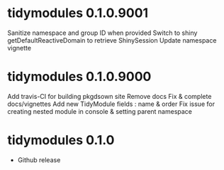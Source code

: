 # tidymodules 0.1.0.9001

Sanitize namespace and group ID when provided
Switch to shiny getDefaultReactiveDomain to retrieve ShinySession
Update namespace vignette

# tidymodules 0.1.0.9000

Add travis-CI for building pkgdsown site
Remove docs
Fix & complete docs/vignettes
Add new TidyModule fields : name & order
Fix issue for creating nested module in console & setting parent namespace

# tidymodules 0.1.0

* Github release

